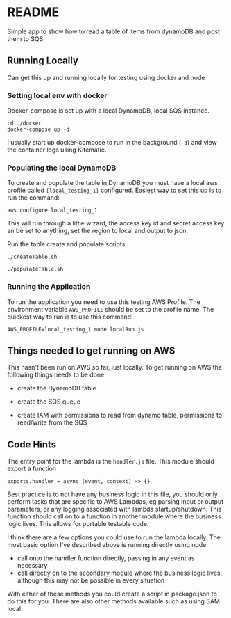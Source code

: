 # README
Simple app to show how to read a table of items from dynamoDB and post them to SQS

  

## Running Locally

Can get this up and running locally for testing using docker and node

### Setting local env with docker

Docker-compose is set up with a local DynamoDB, local SQS instance.

```
cd ./docker
docker-compose up -d
```
I usually start up docker-compose to run in the background (`-d`) and view the container logs using Kitematic.

### Populating the local DynamoDB  

To create and populate the table in DynamoDB you must have a local aws profile called `[local_testing_1]` configured.  Easiest way to set this up is to run the command:

 `aws configure local_testing_1` 
 
 This will run through a little wizard, the access key id and secret access key an be set to anything, set the region to local and output to json.

Run the table create and populate scripts

`./createTable.sh`

`./populateTable.sh`

  
 ### Running the Application
To run the application you need to use this testing AWS Profile.  The environment variable `AWS_PROFILE` should be set to the profile name.  The quickest way to run is to use this command:

`AWS_PROFILE=local_testing_1 node localRun.js`

## Things needed to get running on AWS
This hasn't been run on AWS so far, just locally.  To get running on AWS the following things needs to be done:

- create the DynamoDB table

- create the SQS queue

- create IAM with permissions to read from dynamo table, permissions to read/write from the SQS


## Code Hints
The entry point for the lambda is the `handler.js` file.  This module should export a function 

`exports.handler = async (event, context) => {}`

Best practice is to not have any business logic in this file, you should only perform tasks that are specific to AWS Lambdas, eg parsing input or output parameters, or any logging associated with lambda startup/shutdown.  This function should call on to a function in another module where the business logic lives.  This allows for portable testable code.

I think there are a few options you could use to run the lambda locally.  The most basic option I've described above is running directly using node:
 - call onto the handler function directly, passing in any event as necessary
 - call directly on to the secondary module where the business logic lives, although this may not be possible in every situation

With either of these methods you could create a script in package.json to do this for you.  There are also other methods available such as using SAM local.